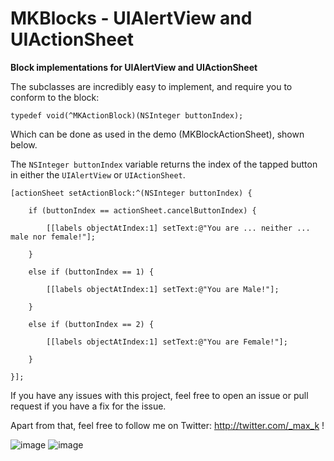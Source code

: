 MKBlocks - UIAlertView and UIActionSheet
=====================================
**Block implementations for UIAlertView and UIActionSheet**

The subclasses are incredibly easy to implement, and require you to conform to the block:

`typedef void(^MKActionBlock)(NSInteger buttonIndex);`


Which can be done as used in the demo (MKBlockActionSheet), shown below. 

The `NSInteger buttonIndex` variable returns the index of the tapped button in either the `UIAlertView` or `UIActionSheet`.

    [actionSheet setActionBlock:^(NSInteger buttonIndex) {
       
        if (buttonIndex == actionSheet.cancelButtonIndex) {
            
            [[labels objectAtIndex:1] setText:@"You are ... neither ... male nor female!"];
            
        }
        
        else if (buttonIndex == 1) {
            
            [[labels objectAtIndex:1] setText:@"You are Male!"];
            
        }
        
        else if (buttonIndex == 2) {
            
            [[labels objectAtIndex:1] setText:@"You are Female!"];
            
        }
        
    }];
    
    
If you have any issues with this project, feel free to open an issue or pull request if you have a fix for the issue.

Apart from that, feel free to follow me on Twitter: http://twitter.com/_max_k !


![image](http://maxk.me/images/mkblocks-1.png)     ![image](http://maxk.me/images/mkblocks-2.png)


